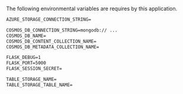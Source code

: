 The following environmental variables are requires by this application.

```cmd
AZURE_STORAGE_CONNECTION_STRING=

COSMOS_DB_CONNECTION_STRING=mongodb:// ...
COSMOS_DB_NAME=
COSMOS_DB_CONTENT_COLLECTION_NAME=
COSMOS_DB_METADATA_COLLECTION_NAME=

FLASK_DEBUG=1
FLASK_PORT=5000
FLASK_SESSION_SECRET=

TABLE_STORAGE_NAME=
TABLE_STORAGE_TABLE_NAME=
```